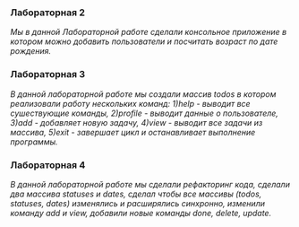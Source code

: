 ### Лабораторная 2

_Мы в данной Лабораторной работе сделали консольное приложение в котором можно добавить пользователи и посчитать возраст по дате рождения._

### Лабораторная 3

_В данной лабораторной работе мы создали массив todos в котором реализовали работу нескольких команд: 1)help - выводит все сушествующие команды, 2)profile - выводит данные о пользователе, 3)add - добавляет новую задачу, 4)view - выводит все задачи из массива, 5)exit - завершает цикл и останавливает выполнение программы._

### Лабораторная 4
_В данной лабораторной работе мы сделали рефакторинг кода, сделали два массива statuses и dates, сделал чтобы все массивы (todos, statuses, dates) изменялись и расширялись синхронно, изменили команду add и view, добавили новые команды done, delete, update._
